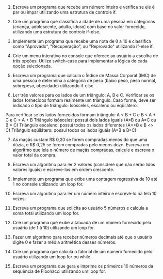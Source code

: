 1. Escreva um programa que recebe um número inteiro e verifica se ele é par ou ímpar utilizando uma estrutura de controle if.

2. Crie um programa que classifica a idade de uma pessoa em categorias (criança,
   adolescente, adulto, idoso) com base no valor fornecido, utilizando uma estrutura de
   controle if-else.

3. Implemente um programa que recebe uma nota de 0 a 10 e classifica como
   "Aprovado", "Recuperação", ou "Reprovado" utilizando if-else if.

4. Crie um menu interativo no console que oferece ao usuário a escolha de três opções.
   Utilize switch-case para implementar a lógica de cada opção selecionada.

5. Escreva um programa que calcula o Índice de Massa Corporal (IMC) de uma pessoa e
   determina a categoria de peso (baixo peso, peso normal, sobrepeso, obesidade)
   utilizando if-else.

6. Ler três valores para os lados de um triângulo: A, B e C. Verificar se os lados fornecidos
   formam realmente um triângulo. Caso forme, deve ser indicado o tipo de triângulo:
   Isósceles, escaleno ou eqüilátero.

Para verificar se os lados fornecidos formam triângulo: A < B + C e B < A + C e C < A + B
Triângulo isósceles: possui dois lados iguais (A=B ou A=C ou B = C)
Triângulo escaleno: possui todos os lados diferentes (A<>B e B <> C)
Triângulo eqüilátero: possui todos os lados iguais (A=B e B=C)

7. As maçãs custam R$ 0,30 se forem compradas menos do que uma dúzia, e R$ 0,25 se
   forem compradas pelo menos doze. Escreva um algoritmo que leia o número de maçãs
   compradas, calcule e escreva o valor total da compra.

8. Escreva um algoritmo para ler 2 valores (considere que não serão lidos valores iguais)
   e escreve-los em ordem crescente.

9. Implemente um programa que exibe uma contagem regressiva de 10 até 1 no console
   utilizando um loop for.

10. Escreva um algoritmo para ler um número inteiro e escrevê-lo na tela 10 vezes.

11. Escreva um programa que solicita ao usuário 5 números e calcula a soma total utilizando um loop for.

12. Crie um programa que exibe a tabuada de um número fornecido pelo usuário (de 1 à 10) utilizando um loop for.

13. Fazer um algoritmo para receber números decimais até que o usuário digite 0 e fazer
    a média aritmética desses números.

14. Crie um programa que calcula o fatorial de um número fornecido pelo usuário
    utilizando um loop for ou while.

15. Escreva um programa que gera e imprime os primeiros 10 números da sequência de
    Fibonacci utilizando um loop for.
